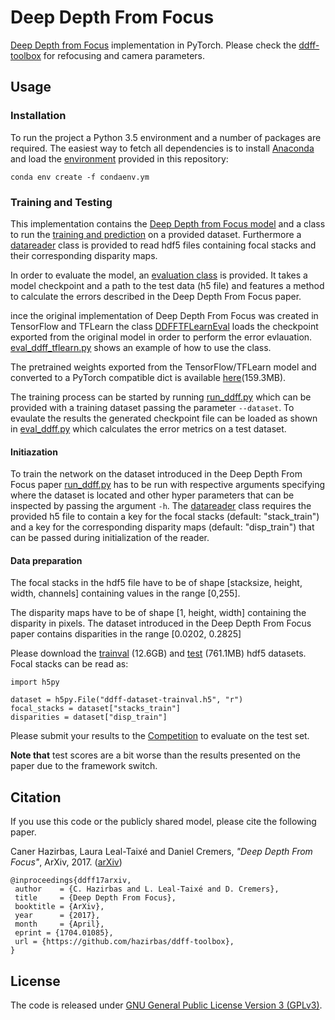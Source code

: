 # Deep Depth From Focus
[Deep Depth from Focus](http://hazirbas.com/projects/ddff/) implementation in PyTorch. Please check the [ddff-toolbox](https://github.com/hazirbas/ddff-toolbox) for refocusing and camera parameters.

## Usage
### Installation
To run the project a Python 3.5 environment and a number of packages are required. The easiest way to fetch all dependencies is to install [Anaconda](https://conda.io/) and load the [environment](condaenv.yml) provided in this repository:
```
conda env create -f condaenv.ym
```

### Training and Testing
This implementation contains the [Deep Depth from Focus model](python/ddff/models/DDFFNet.py) and a class to run the [training and prediction](python/ddff/trainers/DDFFTrainer.py) on a provided dataset. Furthermore a [datareader](python/ddff/dataproviders/datareaders/FocalStackDDFFH5Reader.py) class is provided to read hdf5 files containing focal stacks and their corresponding disparity maps.

In order to evaluate the model, an [evaluation class](python/ddff/metricseval/DDFFEval.py) is provided. It takes a model checkpoint and a path to the test data (h5 file) and features a method to calculate the errors described in the Deep Depth From Focus paper.

ince the original implementation of Deep Depth From Focus was created in TensorFlow and TFLearn the class [DDFFTFLearnEval](python/ddff/metricseval/DDFFTFLearnEval.py) loads the checkpoint exported from the original model in order to perform the error evlauation. [eval_ddff_tflearn.py](python/eval_ddff_tflearn.py) shows an example of how to use the class.

The pretrained weights exported from the TensorFlow/TFLearn model and converted to a PyTorch compatible dict is available [here](https://vision.in.tum.de/webarchive/hazirbas/ddff12scene/ddffnet-cc3-snapshot-121256.npz)(159.3MB).

The training process can be started by running [run_ddff.py](python/run_ddff.py) which can be provided with a training dataset passing the parameter ```--dataset```. To evaulate the results the generated checkpoint file can be loaded as shown in [eval_ddff.py](python/eval_ddff.py) which calculates the error metrics on a test dataset.

#### Initiazation
To train the network on the dataset introduced in the Deep Depth From Focus paper [run_ddff.py](python/run_ddff.py) has to be run with respective arguments specifying where the dataset is located and other hyper parameters that can be inspected by passing the argument ```-h```.
The [datareader](python/ddff/dataproviders/datareaders/FocalStackDDFFH5Reader.py) class requires the provided h5 file to contain a key for the focal stacks (default: "stack_train") and a key for the corresponding disparity maps (default: "disp_train") that can be passed during initialization of the reader.

#### Data preparation
The focal stacks in the hdf5 file have to be of shape [stacksize, height, width, channels] containing values in the range [0,255].

The disparity maps have to be of shape [1, height, width] containing the disparity in pixels. The dataset introduced in the Deep Depth From Focus paper contains disparities in the range [0.0202, 0.2825]

Please download the [trainval](https://vision.in.tum.de/webarchive/hazirbas/ddff12scene/ddff-dataset-trainval.h5) (12.6GB) and [test](https://vision.in.tum.de/webarchive/hazirbas/ddff12scene/ddff-dataset-test.h5) (761.1MB) hdf5 datasets. Focal stacks can be read as:
~~~~
import h5py

dataset = h5py.File("ddff-dataset-trainval.h5", "r")
focal_stacks = dataset["stacks_train"]
disparities = dataset["disp_train"]
~~~~

Please submit your results to the [Competition](https://competitions.codalab.org/competitions/17807) to evaluate on the test set.

**Note that** test scores are a bit worse than the results presented on the paper due to the framework switch.

## Citation
If you use this code or the publicly shared model, please cite the following paper.

Caner Hazirbas, Laura Leal-Taixé  and Daniel Cremers, _"Deep Depth From Focus"_, ArXiv, 2017. ([arXiv](https://arxiv.org/abs/1704.01085))

    @inproceedings{ddff17arxiv,
     author    = {C. Hazirbas and L. Leal-Taixé and D. Cremers},
     title     = {Deep Depth From Focus},
     booktitle = {ArXiv},
     year      = {2017},
     month     = {April},
     eprint = {1704.01085},
     url = {https://github.com/hazirbas/ddff-toolbox},
    }

## License
The code is released under [GNU General Public License Version 3 (GPLv3)](http://www.gnu.org/licenses/gpl.html).
